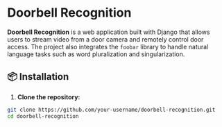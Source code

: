 # Doorbell Recognition

**Doorbell Recognition** is a web application built with Django that allows users to stream video from a door camera and remotely control door access. The project also integrates the `foobar` library to handle natural language tasks such as word pluralization and singularization.

## 📦 Installation

1. **Clone the repository:**

```bash
git clone https://github.com/your-username/doorbell-recognition.git
cd doorbell-recognition
```
